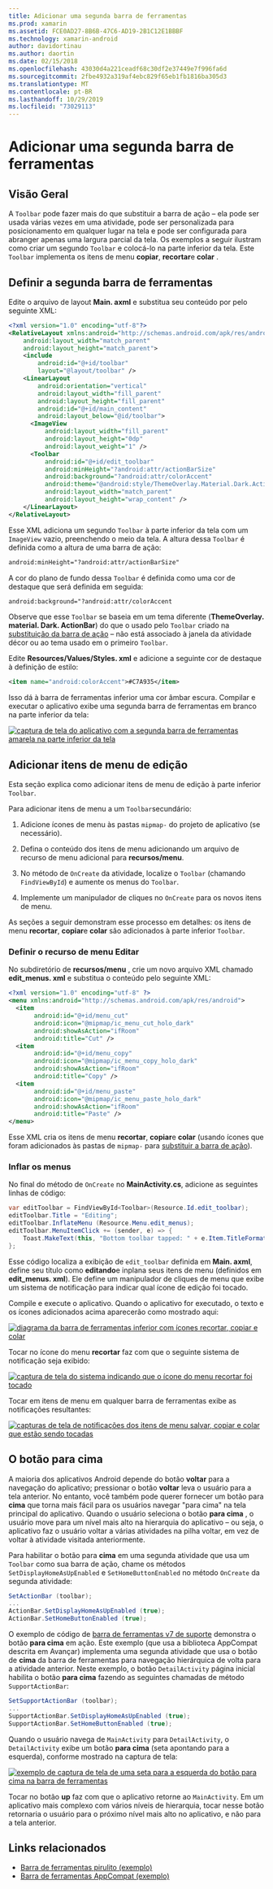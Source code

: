 ```yaml
---
title: Adicionar uma segunda barra de ferramentas
ms.prod: xamarin
ms.assetid: FCE0AD27-8B6B-47C6-AD19-2B1C12E1BBBF
ms.technology: xamarin-android
author: davidortinau
ms.author: daortin
ms.date: 02/15/2018
ms.openlocfilehash: 43030d4a221ceadf68c30df2e37449e7f996fa6d
ms.sourcegitcommit: 2fbe4932a319af4ebc829f65eb1fb1816ba305d3
ms.translationtype: MT
ms.contentlocale: pt-BR
ms.lasthandoff: 10/29/2019
ms.locfileid: "73029113"
---
```

# <a name="adding-a-second-toolbar"></a>Adicionar uma segunda barra de ferramentas

## <a name="overview"></a>Visão Geral 

A `Toolbar` pode fazer mais do que substituir a barra de ação &ndash; ela pode ser usada várias vezes em uma atividade, pode ser personalizada para posicionamento em qualquer lugar na tela e pode ser configurada para abranger apenas uma largura parcial da tela. Os exemplos a seguir ilustram como criar um segundo `Toolbar` e colocá-lo na parte inferior da tela. Este `Toolbar` implementa os itens de menu **copiar**, **recortar**e **colar** . 

## <a name="define-the-second-toolbar"></a>Definir a segunda barra de ferramentas 

Edite o arquivo de layout **Main. axml** e substitua seu conteúdo por pelo seguinte XML:

```xml
<?xml version="1.0" encoding="utf-8"?>
<RelativeLayout xmlns:android="http://schemas.android.com/apk/res/android"
    android:layout_width="match_parent"
    android:layout_height="match_parent">
    <include
        android:id="@+id/toolbar"
        layout="@layout/toolbar" />
    <LinearLayout
        android:orientation="vertical"
        android:layout_width="fill_parent"
        android:layout_height="fill_parent"
        android:id="@+id/main_content"
        android:layout_below="@id/toolbar">
      <ImageView
          android:layout_width="fill_parent"
          android:layout_height="0dp"
          android:layout_weight="1" />
      <Toolbar
          android:id="@+id/edit_toolbar"
          android:minHeight="?android:attr/actionBarSize"
          android:background="?android:attr/colorAccent"
          android:theme="@android:style/ThemeOverlay.Material.Dark.ActionBar"
          android:layout_width="match_parent"
          android:layout_height="wrap_content" />
    </LinearLayout>
</RelativeLayout>
```

Esse XML adiciona um segundo `Toolbar` à parte inferior da tela com um `ImageView` vazio, preenchendo o meio da tela. A altura dessa `Toolbar` é definida como a altura de uma barra de ação: 

```xml
android:minHeight="?android:attr/actionBarSize"
```

A cor do plano de fundo dessa `Toolbar` é definida como uma cor de destaque que será definida em seguida:

```xml
android:background="?android:attr/colorAccent
```

Observe que esse `Toolbar` se baseia em um tema diferente (**ThemeOverlay. material. Dark. ActionBar**) do que o usado pelo `Toolbar` criado na [substituição da barra de ação](~/android/user-interface/controls/tool-bar/replacing-the-action-bar.md) &ndash; não está associado à janela da atividade décor ou ao tema usado em o primeiro `Toolbar`.

Edite **Resources/Values/Styles. xml** e adicione a seguinte cor de destaque à definição de estilo: 

```xml
<item name="android:colorAccent">#C7A935</item>
```

Isso dá à barra de ferramentas inferior uma cor âmbar escura. Compilar e executar o aplicativo exibe uma segunda barra de ferramentas em branco na parte inferior da tela: 

[![captura de tela do aplicativo com a segunda barra de ferramentas amarela na parte inferior da tela](adding-a-second-toolbar-images/01-second-toolbar-sml.png)](adding-a-second-toolbar-images/01-second-toolbar.png#lightbox)

## <a name="add-edit-menu-items"></a>Adicionar itens de menu de edição 

Esta seção explica como adicionar itens de menu de edição à parte inferior `Toolbar`. 

Para adicionar itens de menu a um `Toolbar`secundário: 

1. Adicione ícones de menu às pastas `mipmap-` do projeto de aplicativo (se necessário).

2. Defina o conteúdo dos itens de menu adicionando um arquivo de recurso de menu adicional para **recursos/menu**. 

3. No método de `OnCreate` da atividade, localize o `Toolbar` (chamando `FindViewById`) e aumente os menus do `Toolbar`.

4. Implemente um manipulador de cliques no `OnCreate` para os novos itens de menu. 

As seções a seguir demonstram esse processo em detalhes: os itens de menu **recortar**, **copiar**e **colar** são adicionados à parte inferior `Toolbar`. 

### <a name="define-the-edit-menu-resource"></a>Definir o recurso de menu Editar

No subdiretório de **recursos/menu** , crie um novo arquivo XML chamado **edit_menus. xml** e substitua o conteúdo pelo seguinte XML:

```xml
<?xml version="1.0" encoding="utf-8" ?>
<menu xmlns:android="http://schemas.android.com/apk/res/android">
  <item
       android:id="@+id/menu_cut"
       android:icon="@mipmap/ic_menu_cut_holo_dark"
       android:showAsAction="ifRoom"
       android:title="Cut" />
  <item
       android:id="@+id/menu_copy"
       android:icon="@mipmap/ic_menu_copy_holo_dark"
       android:showAsAction="ifRoom"
       android:title="Copy" />
  <item
       android:id="@+id/menu_paste"
       android:icon="@mipmap/ic_menu_paste_holo_dark"
       android:showAsAction="ifRoom"
       android:title="Paste" />
</menu>
```

Esse XML cria os itens de menu **recortar**, **copiar**e **colar** (usando ícones que foram adicionados às pastas de `mipmap-` para [substituir a barra de ação](~/android/user-interface/controls/tool-bar/replacing-the-action-bar.md)).

### <a name="inflate-the-menus"></a>Inflar os menus

No final do método de `OnCreate` no **MainActivity.cs**, adicione as seguintes linhas de código: 

```csharp
var editToolbar = FindViewById<Toolbar>(Resource.Id.edit_toolbar);
editToolbar.Title = "Editing";
editToolbar.InflateMenu (Resource.Menu.edit_menus);
editToolbar.MenuItemClick += (sender, e) => {
    Toast.MakeText(this, "Bottom toolbar tapped: " + e.Item.TitleFormatted, ToastLength.Short).Show();
};
```

Esse código localiza a exibição de `edit_toolbar` definida em **Main. axml**, define seu título como **editando**e inplana seus itens de menu (definidos em **edit_menus. xml**). Ele define um manipulador de cliques de menu que exibe um sistema de notificação para indicar qual ícone de edição foi tocado. 

Compile e execute o aplicativo. Quando o aplicativo for executado, o texto e os ícones adicionados acima aparecerão como mostrado aqui: 

[![diagrama da barra de ferramentas inferior com ícones recortar, copiar e colar](adding-a-second-toolbar-images/02-bottom-toolbar-sml.png)](adding-a-second-toolbar-images/02-bottom-toolbar.png#lightbox)

Tocar no ícone do menu **recortar** faz com que o seguinte sistema de notificação seja exibido: 

[![captura de tela do sistema indicando que o ícone do menu recortar foi tocado](adding-a-second-toolbar-images/03-bottom-tapped-sml.png)](adding-a-second-toolbar-images/03-bottom-tapped.png#lightbox)

Tocar em itens de menu em qualquer barra de ferramentas exibe as notificações resultantes: 

[![capturas de tela de notificações dos itens de menu salvar, copiar e colar que estão sendo tocadas](adding-a-second-toolbar-images/04-menu-action-sml.png)](adding-a-second-toolbar-images/04-menu-action.png#lightbox)

## <a name="the-up-button"></a>O botão para cima 

A maioria dos aplicativos Android depende do botão **voltar** para a navegação do aplicativo; pressionar o botão **voltar** leva o usuário para a tela anterior.
No entanto, você também pode querer fornecer um botão para **cima** que torna mais fácil para os usuários navegar "para cima" na tela principal do aplicativo. Quando o usuário seleciona o botão **para cima** , o usuário move para um nível mais alto na hierarquia do aplicativo &ndash; ou seja, o aplicativo faz o usuário voltar a várias atividades na pilha voltar, em vez de voltar à atividade visitada anteriormente. 

Para habilitar o botão para **cima** em uma segunda atividade que usa um `Toolbar` como sua barra de ação, chame os métodos `SetDisplayHomeAsUpEnabled` e `SetHomeButtonEnabled` no método `OnCreate` da segunda atividade:

```csharp
SetActionBar (toolbar);
...
ActionBar.SetDisplayHomeAsUpEnabled (true);
ActionBar.SetHomeButtonEnabled (true);
```

O exemplo de código de [barra de ferramentas v7 de suporte](https://docs.microsoft.com/samples/xamarin/monodroid-samples/supportv7-appcompat-toolbar) demonstra o botão **para cima** em ação. Este exemplo (que usa a biblioteca AppCompat descrita em Avançar) implementa uma segunda atividade que usa o botão de **cima** da barra de ferramentas para navegação hierárquica de volta para a atividade anterior. Neste exemplo, o botão `DetailActivity` página inicial habilita o botão **para cima** fazendo as seguintes chamadas de método `SupportActionBar`: 

```csharp
SetSupportActionBar (toolbar);
...
SupportActionBar.SetDisplayHomeAsUpEnabled (true);
SupportActionBar.SetHomeButtonEnabled (true);
```

Quando o usuário navega de `MainActivity` para `DetailActivity`, o `DetailActivity` exibe um botão **para cima** (seta apontando para a esquerda), conforme mostrado na captura de tela:

[![exemplo de captura de tela de uma seta para a esquerda do botão para cima na barra de ferramentas](adding-a-second-toolbar-images/05-up-button-sml.png)](adding-a-second-toolbar-images/05-up-button.png#lightbox)

Tocar no botão **up** faz com que o aplicativo retorne ao `MainActivity`. Em um aplicativo mais complexo com vários níveis de hierarquia, tocar nesse botão retornaria o usuário para o próximo nível mais alto no aplicativo, e não para a tela anterior. 

## <a name="related-links"></a>Links relacionados

- [Barra de ferramentas pirulito (exemplo)](https://docs.microsoft.com/samples/xamarin/monodroid-samples/android50-toolbar)
- [Barra de ferramentas AppCompat (exemplo)](https://docs.microsoft.com/samples/xamarin/monodroid-samples/supportv7-appcompat-toolbar)
